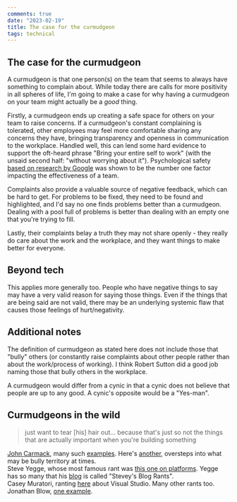 ```yaml
---
comments: true
date: "2023-02-19"
title: The case for the curmudgeon
tags: technical 
---
```


## The case for the curmudgeon

A curmudgeon is that one person(s) on the team that seems to always have something to complain about. While today there are calls for more positivity in all spheres of life, I'm going to make a case for why having a curmudgeon on your team might actually be a _good_ thing.

Firstly, a curmudgeon ends up creating a safe space for others on your team to raise concerns. If a curmudgeon's constant complaining is tolerated, other employees may feel more comfortable sharing any concerns they have, bringing transparency and openness in communication to the workplace. Handled well, this can lend some hard evidence to support the oft-heard phrase "Bring your entire self to work" (with the unsaid second half: "without worrying about it"). Psychological safety [based on research by Google](https://rework.withgoogle.com/guides/understanding-team-effectiveness/steps/identify-dynamics-of-effective-teams/) was shown to be the number one factor impacting the effectiveness of a team.

Complaints also provide a valuable source of negative feedback, which can be hard to get. For problems to be fixed, they need to be found and highlighted, and I'd say no one finds problems better than a curmudgeon. Dealing with a pool full of problems is better than dealing with an empty one that you're trying to fill.

Lastly, their complaints belay a truth they may not share openly - they really do care about the work and the workplace, and they want things to make better for everyone.

## Beyond tech
This applies more generally too. People who have negative things to say may have a very valid reason for saying those things. Even if the things that are being said are not valid, there may be an underlying systemic flaw that causes those feelings of hurt/negativity.

## Additional notes
The definition of curmudgeon as stated here does not include those that "bully" others (or constantly raise complaints about other people rather than about the work/process of working). I think Robert Sutton did a good job naming those that bully others in the workplace.

A curmudgeon would differ from a cynic in that a cynic does not believe that people are up to any good. A cynic's opposite would be a "Yes-man".

## Curmudgeons in the wild
> just want to tear [his] hair out... because that's just so not the things that are actually important when you're building something

[John Carmack](https://www.engadget.com/john-carmack-leaves-meta-043202664.html), many such [examples](https://isocpp.org/blog/2014/11/functional-carmack). Here's [another](https://arstechnica.com/gaming/2021/10/john-carmack-sounds-a-skeptical-note-over-metas-metaverse-plans/), oversteps into what may be bully territory at times.  
Steve Yegge, whose most famous rant was [this one on platforms](https://courses.cs.washington.edu/courses/cse452/22wi/papers/yegge-platform-rant.html). Yegge has so many that his [blog](https://steve-yegge.blogspot.com/) is called "Stevey's Blog Rants".  
Casey Muratori, ranting [here](https://www.youtube.com/watch?v=GC-0tCy4P1U) about Visual Studio. Many other rants too.  
Jonathan Blow, [one example](https://www.youtube.com/watch?v=W5s965qdmyU).  
<More to be added>
